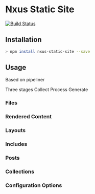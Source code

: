 # Nxus Static Site

[![Build Status](https://travis-ci.org/seabourne/nxus-static-site.svg?branch=master)](https://travis-ci.org/seabourne/nxus-static-site)

## Installation

```bash
> npm install nxus-static-site --save
```

## Usage

Based on pipeliner

Three stages
Collect
Process
Generate

### Files

### Rendered Content

### Layouts

### Includes

### Posts

### Collections

### Configuration Options
